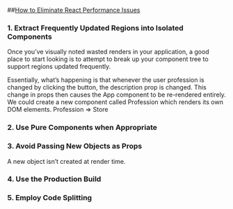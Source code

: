 ##[How to Eliminate React Performance Issues](https://medium.com/@ohansemmanuel/how-to-eliminate-react-performance-issues-a16a250c0f27)

### 1. Extract Frequently Updated Regions into Isolated Components
Once you’ve visually noted wasted renders in your application, a good place to start looking is to attempt to break up your component tree to support regions updated frequently.

Essentially, what’s happening is that whenever the user profession is changed by clicking the button, the description prop is changed. 
This change in props then causes the App component to be re-rendered entirely.
We could create a new component called Profession which renders its own DOM elements.
Profession => Store

### 2. Use Pure Components when Appropriate

### 3. Avoid Passing New Objects as Props
A new object isn’t created at render time.

### 4. Use the Production Build

### 5. Employ Code Splitting
